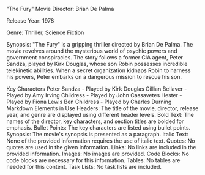 "The Fury" Movie
Director: Brian De Palma

Release Year: 1978

Genre: Thriller, Science Fiction

Synopsis:
"The Fury" is a gripping thriller directed by Brian De Palma. The movie revolves around the mysterious world of psychic powers and government conspiracies. The story follows a former CIA agent, Peter Sandza, played by Kirk Douglas, whose son Robin possesses incredible telekinetic abilities. When a secret organization kidnaps Robin to harness his powers, Peter embarks on a dangerous mission to rescue his son.

Key Characters
Peter Sandza - Played by Kirk Douglas
Gillian Bellaver - Played by Amy Irving
Childress - Played by John Cassavetes
Hester - Played by Fiona Lewis
Ben Childress - Played by Charles Durning
Markdown Elements in Use
Headers: The title of the movie, director, release year, and genre are displayed using different header levels.
Bold Text: The names of the director, key characters, and section titles are bolded for emphasis.
Bullet Points: The key characters are listed using bullet points.
Synopsis: The movie's synopsis is presented as a paragraph.
Italic Text: None of the provided information requires the use of italic text.
Quotes: No quotes are used in the given information.
Links: No links are included in the provided information.
Images: No images are provided.
Code Blocks: No code blocks are necessary for this information.
Tables: No tables are needed for this content.
Task Lists: No task lists are included.
